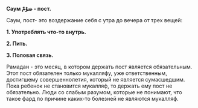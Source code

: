 **Саум صَوْمٌ - пост.**

Саум, пост- это воздержание себя с утра до вечера от трех вещей:

**1. Употреблять что-то внутрь.**

**2. Пить.**

**3. Половая связь.** 

Рамадан - это месяц, в котором держать пост является обязательным. Этот
пост обязателен только мукалляфу, уже ответственным, достигшему
совершеннолетия, который не является сумасшедшим. Пока ребенок не
становится мукалляф, то держать ему пост не обязательно. Люди со слабым
разумом, которые не понимают, что такое фард по причине каких-то
болезней не являются мукалляф. 